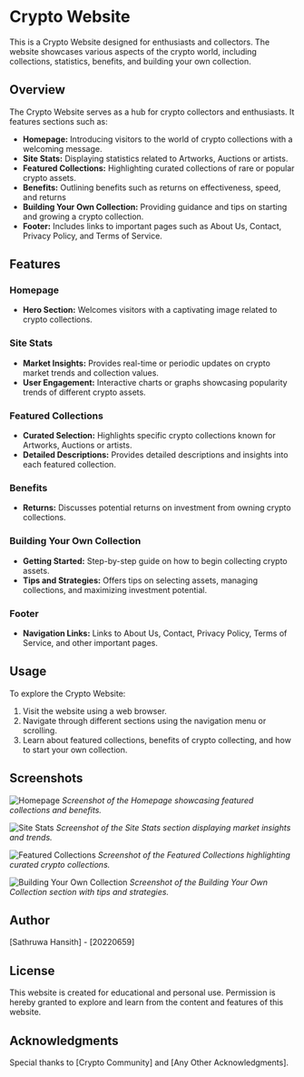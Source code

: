 # Crypto Website

This is a Crypto Website designed for enthusiasts and collectors. The website showcases various aspects of the crypto world, including collections, statistics, benefits, and building your own collection.

## Overview

The Crypto Website serves as a hub for crypto collectors and enthusiasts. It features sections such as:

- **Homepage:** Introducing visitors to the world of crypto collections with a welcoming message.
- **Site Stats:** Displaying statistics related to Artworks, Auctions or artists.
- **Featured Collections:** Highlighting curated collections of rare or popular crypto assets.
- **Benefits:** Outlining benefits such as returns on effectiveness, speed, and returns
- **Building Your Own Collection:** Providing guidance and tips on starting and growing a crypto collection.
- **Footer:** Includes links to important pages such as About Us, Contact, Privacy Policy, and Terms of Service.

## Features

### Homepage

- **Hero Section:** Welcomes visitors with a captivating image related to crypto collections.

### Site Stats

- **Market Insights:** Provides real-time or periodic updates on crypto market trends and collection values.
- **User Engagement:** Interactive charts or graphs showcasing popularity trends of different crypto assets.

### Featured Collections

- **Curated Selection:** Highlights specific crypto collections known for Artworks, Auctions or artists.
- **Detailed Descriptions:** Provides detailed descriptions and insights into each featured collection.

### Benefits

- **Returns:** Discusses potential returns on investment from owning crypto collections.

### Building Your Own Collection

- **Getting Started:** Step-by-step guide on how to begin collecting crypto assets.
- **Tips and Strategies:** Offers tips on selecting assets, managing collections, and maximizing investment potential.

### Footer

- **Navigation Links:** Links to About Us, Contact, Privacy Policy, Terms of Service, and other important pages.

## Usage

To explore the Crypto Website:

1. Visit the website using a web browser.
2. Navigate through different sections using the navigation menu or scrolling.
3. Learn about featured collections, benefits of crypto collecting, and how to start your own collection.

## Screenshots

![Homepage](https://imgur.com/CyRzXzX.png)
*Screenshot of the Homepage showcasing featured collections and benefits.*

![Site Stats](https://imgur.com/OIWlP3W.png)
*Screenshot of the Site Stats section displaying market insights and trends.*

![Featured Collections](https://imgur.com/qCyzYwp.png)
*Screenshot of the Featured Collections highlighting curated crypto collections.*

![Building Your Own Collection](https://imgur.com/SXatmQu.png)
*Screenshot of the Building Your Own Collection section with tips and strategies.*

## Author

[Sathruwa Hansith] - [20220659]

## License

This website is created for educational and personal use. Permission is hereby granted to explore and learn from the content and features of this website.

## Acknowledgments

Special thanks to [Crypto Community] and [Any Other Acknowledgments].
